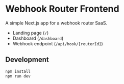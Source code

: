 # Webhook Router Frontend

A simple Next.js app for a webhook router SaaS.

- Landing page (`/`)
- Dashboard (`/dashboard`)
- Webhook endpoint (`/api/hook/[routerId]`)

## Development
```bash
npm install
npm run dev
